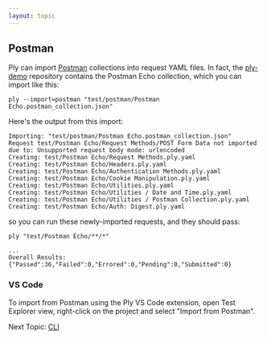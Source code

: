 ```yaml
---
layout: topic
---
```

## Postman
Ply can import [Postman](https://www.postman.com/) collections into request YAML files.
In fact, the [ply-demo](https://github.com/ply-ct/ply-demo) repository contains the Postman
Echo collection, which you can import like this:
```
ply --import=postman "test/postman/Postman Echo.postman_collection.json"
```
Here's the output from this import:
```
Importing: "test/postman/Postman Echo.postman_collection.json"
Request test/Postman Echo/Request Methods/POST Form Data not imported due to: Unsupported request body mode: urlencoded
Creating: test/Postman Echo/Request Methods.ply.yaml
Creating: test/Postman Echo/Headers.ply.yaml
Creating: test/Postman Echo/Authentication Methods.ply.yaml
Creating: test/Postman Echo/Cookie Manipulation.ply.yaml
Creating: test/Postman Echo/Utilities.ply.yaml
Creating: test/Postman Echo/Utilities / Date and Time.ply.yaml
Creating: test/Postman Echo/Utilities / Postman Collection.ply.yaml
Creating: test/Postman Echo/Auth: Digest.ply.yaml
```
so you can run these newly-imported requests, and they should pass:
```
ply "test/Postman Echo/**/*"
```
```
...
Overall Results: {"Passed":36,"Failed":0,"Errored":0,"Pending":0,"Submitted":0}
```

### VS Code
To import from Postman using the Ply VS Code extension, open Test Explorer view, right-click
on the project and select "Import from Postman".

Next Topic: [CLI](cli)